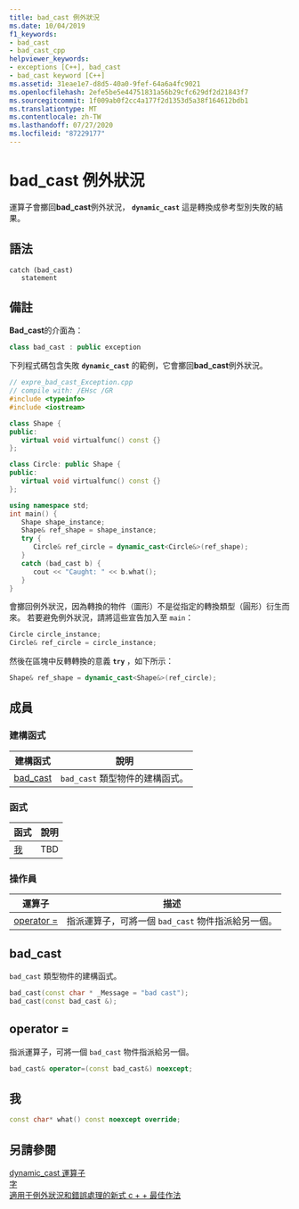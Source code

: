 ```yaml
---
title: bad_cast 例外狀況
ms.date: 10/04/2019
f1_keywords:
- bad_cast
- bad_cast_cpp
helpviewer_keywords:
- exceptions [C++], bad_cast
- bad_cast keyword [C++]
ms.assetid: 31eae1e7-d8d5-40a0-9fef-64a6a4fc9021
ms.openlocfilehash: 2efe5be5e44751831a56b29cfc629df2d21843f7
ms.sourcegitcommit: 1f009ab0f2cc4a177f2d1353d5a38f164612bdb1
ms.translationtype: MT
ms.contentlocale: zh-TW
ms.lasthandoff: 07/27/2020
ms.locfileid: "87229177"
---
```

# <a name="bad_cast-exception"></a>bad_cast 例外狀況

運算子會擲回**bad_cast**例外狀況， **`dynamic_cast`** 這是轉換成參考型別失敗的結果。

## <a name="syntax"></a>語法

```
catch (bad_cast)
   statement
```

## <a name="remarks"></a>備註

**Bad_cast**的介面為：

```cpp
class bad_cast : public exception
```

下列程式碼包含失敗 **`dynamic_cast`** 的範例，它會擲回**bad_cast**例外狀況。

```cpp
// expre_bad_cast_Exception.cpp
// compile with: /EHsc /GR
#include <typeinfo>
#include <iostream>

class Shape {
public:
   virtual void virtualfunc() const {}
};

class Circle: public Shape {
public:
   virtual void virtualfunc() const {}
};

using namespace std;
int main() {
   Shape shape_instance;
   Shape& ref_shape = shape_instance;
   try {
      Circle& ref_circle = dynamic_cast<Circle&>(ref_shape);
   }
   catch (bad_cast b) {
      cout << "Caught: " << b.what();
   }
}
```

會擲回例外狀況，因為轉換的物件（圖形）不是從指定的轉換類型（圓形）衍生而來。 若要避免例外狀況，請將這些宣告加入至 `main`：

```cpp
Circle circle_instance;
Circle& ref_circle = circle_instance;
```

然後在區塊中反轉轉換的意義 **`try`** ，如下所示：

```cpp
Shape& ref_shape = dynamic_cast<Shape&>(ref_circle);
```

## <a name="members"></a>成員

### <a name="constructors"></a>建構函式

|建構函式|說明|
|-|-|
|[bad_cast](#bad_cast)|`bad_cast` 類型物件的建構函式。|

### <a name="functions"></a>函式

|函式|說明|
|-|-|
|[我](#what)|TBD|

### <a name="operators"></a>操作員

|運算子|描述|
|-|-|
|[operator =](#op_eq)|指派運算子，可將一個 `bad_cast` 物件指派給另一個。|

## <a name="bad_cast"></a><a name="bad_cast"></a>bad_cast

`bad_cast` 類型物件的建構函式。

```cpp
bad_cast(const char * _Message = "bad cast");
bad_cast(const bad_cast &);
```

## <a name="operator"></a><a name="op_eq"></a>operator =

指派運算子，可將一個 `bad_cast` 物件指派給另一個。

```cpp
bad_cast& operator=(const bad_cast&) noexcept;
```

## <a name="what"></a><a name="what"></a>我

```cpp
const char* what() const noexcept override;
```

## <a name="see-also"></a>另請參閱

[dynamic_cast 運算子](../cpp/dynamic-cast-operator.md)\
[字](../cpp/keywords-cpp.md)\
[適用于例外狀況和錯誤處理的新式 c + + 最佳作法](../cpp/errors-and-exception-handling-modern-cpp.md)
